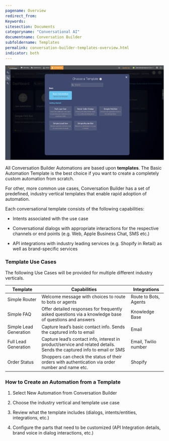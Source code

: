 ```yaml
---
pagename: Overview
redirect_from:
Keywords:
sitesection: Documents
categoryname: "Conversational AI"
documentname: Conversation Builder
subfoldername: Templates
permalink: conversation-builder-templates-overview.html
indicator: both
---
```


<img class="fancyimage" style="width:750px" src="img/ConvoBuilder/template_selection3.png">

All Conversation Builder Automations are based upon **templates**. The Basic Automation Template is the best choice if you want to create a completely custom automation from scratch.

For other, more common use cases, Conversation Builder has a set of predefined, industry vertical templates that enable rapid adoption of automation.

Each conversational template consists of the following capabilities:

* Intents associated with the use case

* Conversational dialogs with appropriate interactions for the respective channels or end points (e.g. Web, Apple Business Chat, SMS etc.)

* API integrations with industry leading services (e.g. Shopify in Retail) as well as brand-specific services

### Template Use Cases

The following Use Cases will be provided for multiple different industry verticals.

| Template | Capabilities | Integrations |
| --- | --- | --- |
| Simple Router | Welcome message with choices to route to bots or agents | Route to Bots, Agents |
| Simple FAQ | Offer detailed responses for frequently asked questions via a knowledge base of questions and answers | Knowledge Base |
| Simple Lead Generation | Capture lead’s basic contact info. Sends the captured info to email | Email |
| Full Lead Generation | Capture lead’s contact info, interest in product/service and related details. Sends the captured info to email or SMS | Email, Twilio number |
| Order Status | Shoppers can check the status of their orders with authentication via order number and name etc. | Shopify |


<!--
<table>
<thead>
<tr>
<th>Use Case</th>
<th>Description</th>
</tr>
</thead>
 <tbody>
 <tr>
 <td>Concierge</td>
 <td></td>
 </tr>
 <tr>
 <td>Order Status</td>
 <td></td>
 </tr>
 <tr>
 <td>Retail</td>
 <td>E2E Retail Conversation Templates</td>
 </tr>
 <tr>
 <td>Concierge</td>
 <td>Intro message with ability to route to most frequently engaged use cases</td>
 </tr>
 <tr>
 <td>Sign in/up</td>
 <td>Account creation or logging in</td>
 </tr>
 <tr>
 <td>Product search</td>
 <td>Ability to search and discover products</td>
 </tr>
 <tr>
 <td>Order Status update</td>
 <td>Receive latest status update on order</td>
 </tr>
 <tr>
 <td>LeadGen</td>
 <td>Capture crucial contact information and intent to generate a lead</td>
 </tr>
 <tr>
 <td>Scheduling In-store Appointments</td>
 <td>Schedule an appointment via integration with scheduling service</td>
 </tr>
 <tr>
 <td>FAQ</td>
 <td>Receive answers from a knowledge base</td>
 </tr>
 <tr>
 <td>Cart abandon notification (Qty, price etc. change, recommendations)</td>
 <td>New info related to item in cart that was abandoned - Quantity: Drop in qty or new availability, Price change or recommendations of similar items etc.to be served up as follow up/retention notifications</td>
 </tr>
 <tr>
 <td>Shipping Tracking</td>
 <td>Track latest shipping info</td>
 </tr>
 <tr>
 <td>Checkout</td>
 <td>Ability to pay with payment methods like Apple Pay to complete checkout</td>
 </tr>
 <tr>
 <td>Product Promotion</td>
 <td>Ability to promote items in advertising and messaging channels to drive engagement into conversations</td>
 </tr>
 <tr>
 <td>Gift Guide</td>
 <td>Engaging pre-defined decision tree, buzzfeed quiz like flows to drive engagement and offer personalized recommendations</td>
 </tr>
 <tr>
 <td>Coupons</td>
 <td>Ability to offer and use coupons in transactions</td>
 </tr>
 </tbody>
</table>
-->

### How to Create an Automation from a Template

1. Select New Automation from Conversation Builder

2. Choose the industry vertical and template use case

3. Review what the template includes (dialogs, intents/entities, integrations, etc.)

4. Configure the parts that need to be customized (API Integration details, brand voice in dialog interactions, etc.)
